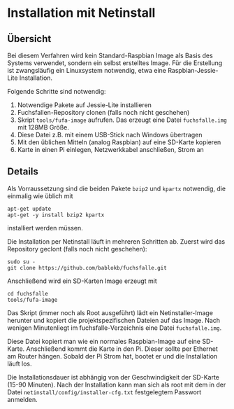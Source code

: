 Installation mit Netinstall
===========================

Übersicht
---------

Bei diesem Verfahren wird kein Standard-Raspbian Image als Basis des
Systems verwendet, sondern ein selbst erstelltes Image. Für die
Erstellung ist zwangsläufig ein Linuxsystem notwendig, etwa eine
Raspbian-Jessie-Lite Installation.

Folgende Schritte sind notwendig:

  1. Notwendige Pakete auf Jessie-Lite installieren
  2. Fuchsfallen-Repository clonen (falls noch nicht geschehen)
  3. Skript `tools/fufa-image` aufrufen. Das erzeugt eine Datei
     `fuchsfalle.img` mit 128MB Größe.
  4. Diese Datei z.B. mit einem USB-Stick nach Windows übertragen
  5. Mit den üblichen Mitteln (analog Raspbian) auf eine SD-Karte kopieren
  6. Karte in einen Pi einlegen, Netzwerkkabel anschließen, Strom an


Details
-------

Als Vorraussetzung sind die beiden Pakete `bzip2` und `kpartx`
notwendig, die einmalig wie üblich mit

    apt-get update
    apt-get -y install bzip2 kpartx

installiert werden müssen.

Die Installation per Netinstall läuft in mehreren Schritten ab. Zuerst
wird das Repository geclont (falls noch nicht geschehen):

    sudo su -
    git clone https://github.com/bablokb/fuchsfalle.git

Anschließend wird ein SD-Karten Image erzeugt mit

    cd fuchsfalle
    tools/fufa-image

Das Skript (immer noch als Root ausgeführt) lädt ein Netinstaller-Image
herunter und kopiert die projektspezifischen Dateien auf das Image.
Nach wenigen Minutenliegt im fuchsfalle-Verzeichnis eine Datei
`fuchsfalle.img`.

Diese Datei kopiert man wie ein normales Raspbian-Image auf eine
SD-Karte. Anschließend kommt die Karte in den Pi. Dieser sollte
per Ethernet am Router hängen. Sobald der Pi Strom hat, bootet er
und die Installation läuft los.

Die Installationsdauer ist abhängig von der Geschwindigkeit der
SD-Karte (15-90 Minuten). Nach der Installation kann man sich als
root mit dem in der Datei `netinstall/config/installer-cfg.txt`
festgelegtem Passwort anmelden.

